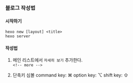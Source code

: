 ### 블로그 작성법

#### 시작하기 
```
hexo new [layout] <title>
hexo server
```

#### 작성법
1. 메인 리스트에서 `자세히 보기` 추가한다.  
``` <!-- more --> ```

2. 단축키 심볼
command key: ⌘
option key: ⌥
shift key: ⇧